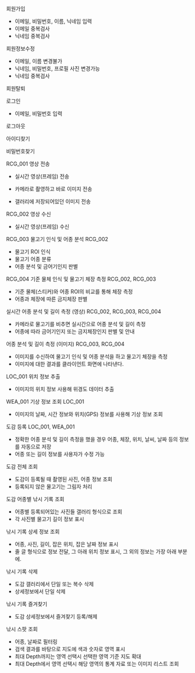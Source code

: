 
회원가입		
- 이메일, 비밀번호, 이름, 닉네임 입력
- 이메일 중복검사
- 닉네임 중복검사

회원정보수정		
- 이메일, 이름 변경불가
- 닉네임, 비밀번호, 프로필 사진 변경가능
- 닉네임 중복검사

회원탈퇴

로그인
- 이메일, 비밀번호 입력

로그아웃		

아이디찾기		

비밀번호찾기		
			
RCG_001	영상 전송		
- 실시간 영상(프레임) 전송

- 카메라로 촬영하고 바로 이미지 전송
- 갤러리에 저장되어있던 이미지 전송

RCG_002	영상 수신		
- 실시간 영상(프레임) 수신

RCG_003	물고기 인식 및 어종 분석	RCG_002	

- 물고기 ROI 인식
- 물고기 어종 분류
- 어종 분석 및 금어기인지 판별

RCG_004	기준 물체 인식 및 물고기 체장 측정	RCG_002, RCG_003	
- 기준 물체(스티커)와 어종 ROI의 비교를 통해 체장 측정
- 어종과 체장에 따른 금지체장 판별

실시간 어종 분석 및 길이 측정 (영상)	RCG_002, RCG_003, RCG_004	
- 카메라로 물고기를 비추면 실시간으로 어종 분석 및 길이 측정
- 어종에 따라 금어기인지 또는 금지체장인지 판별 및 안내

어종 분석 및 길이 측정 (이미지)	RCG_003, RCG_004	
- 이미지를 수신하여 물고기 인식 및 어종 분석을 하고 물고기 체장을 측정
- 이미지에 대한 결과를 클라이언트 화면에 나타낸다.
			
LOC_001	위치 정보 추출		
- 이미지의 위치 정보 사용해 위경도 데이터 추출
			
WEA_001	기상 정보 조회	LOC_001	
- 이미지의 날짜, 시간 정보와 위치(GPS) 정보를 사용해 기상 정보 조회
			

도감 등록	LOC_001, WEA_001	
- 정확한 어종 분석 및 길이 측정을 했을 경우 어종, 체장, 위치, 날씨, 날짜 등의 정보를 자동으로 저장
- 어종 또는 길이 정보를 사용자가 수정 가능

도감 전체 조회		
- 도감이 등록될 때 촬영된 사진, 어종 정보 조회
- 등록되지 않은 물고기는 그림자 처리

도감 어종별 낚시 기록 조회	
- 어종별 등록되어있는 사진들 갤러리 형식으로 조회
- 각 사진별 물고기 길이 정보 표시

낚시 기록 상세 정보 조회	
- 어종, 사진, 길이, 잡은 위치, 잡은 날짜 정보 표시
- 줄 글 형식으로 정보 전달, 그 아래 위치 정보 표시, 그 외의 정보는 가장 아래 부분에.

낚시 기록 삭제	
- 도감 갤러리에서 단일 또는 복수 삭제
- 상세정보에서 단일 삭제

낚시 기록 즐겨찾기		
- 도감 상세정보에서 즐겨찾기 등록/해제
			
낚시 스팟 조회		
- 어종, 날짜로 필터링
- 검색 결과를 바탕으로 지도에 색과 숫자로 영역 표시
- 최대 Depth까지는 영역 선택시 선택한 영역 기준 지도 확대
- 최대 Depth에서 영역 선택시 해당 영역의 통계 자료 또는 이미지 리스트 조회
